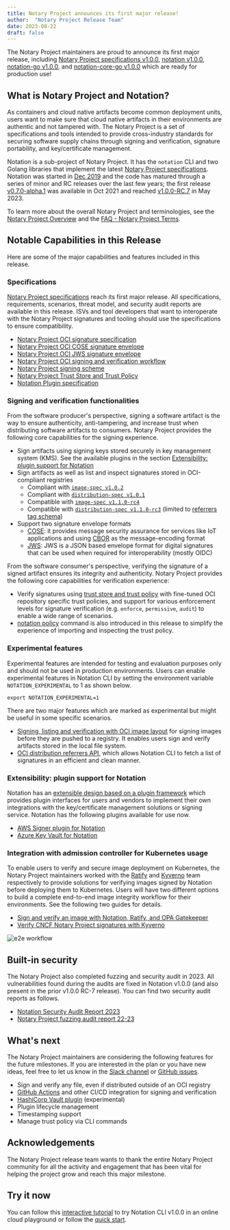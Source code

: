 ```yaml
---
title: Notary Project announces its first major release!
author:  "Notary Project Release Team"
date: 2023-08-22
draft: false
---
```


The Notary Project maintainers are proud to announce its first major release, including [Notary Project specifications v1.0.0](https://github.com/notaryproject/specifications/releases/tag/v1.0.0), [notation v1.0.0](https://github.com/notaryproject/notation/releases/tag/v1.0.0), [notation-go v1.0.0](https://github.com/notaryproject/notation-go/releases/tag/v1.0.0), and [notation-core-go v1.0.0](https://github.com/notaryproject/notation-core-go/releases/tag/v1.0.0) which are ready for production use!

## What is Notary Project and Notation?

As containers and cloud native artifacts become common deployment units, users want to make sure that cloud native artifacts in their environments are authentic and not tampered with. The Notary Project is a set of specifications and tools intended to provide cross-industry standards for securing software supply chains through signing and verification, signature portability, and key/certificate management. 

Notation is a sub-project of Notary Project. It has the `notation` CLI and two Golang libraries that implement the latest [Notary Project specifications](https://github.com/notaryproject/specifications/releases/tag/v1.0.0). Notation was started in [Dec 2019](https://github.com/notaryproject/meeting-notes/blob/main/meeting-notes-2019.md#notary-v2-kickoff-meeting) and the code  has matured through a series of minor and RC releases over the last few years; the first release [v0.7.0-alpha.1](https://notaryproject.dev/blog/2021/announcing-notation-alpha1/) was available in Oct 2021 and reached [v1.0.0-RC.7](https://notaryproject.dev/blog/2023/announcing-notation-rc6/) in May 2023.

To learn more about the overall Notary Project and terminologies, see the [Notary Project Overview](https://github.com/notaryproject/.github#notary-project-overview) and the [FAQ - Notary Project Terms](https://notaryproject.dev/docs/faq/#notary-project-terms).

## Notable Capabilities in this Release

Here are some of the major capabilities and features included in this release.

### Specifications

[Notary Project specifications](https://github.com/notaryproject/specifications/releases/tag/v1.0.0) reach its first major release. All specifications, requirements, scenarios, threat model, and security audit reports are available in this release. ISVs and tool developers that want to interoperate with the Notary Project signatures and tooling should use the specifications to ensure compatibility.

- [Notary Project OCI signature specification](https://github.com/notaryproject/specifications/blob/v1.0.0/specs/signature-specification.md)
- [Notary Project OCI COSE signature envelope](https://github.com/notaryproject/specifications/blob/v1.0.0/specs/signature-envelope-cose.md)
- [Notary Project OCI JWS signature envelope](https://github.com/notaryproject/specifications/blob/v1.0.0/specs/signature-envelope-jws.md)
- [Notary Project OCI signing and verification workflow](https://github.com/notaryproject/specifications/blob/v1.0.0/specs/signing-and-verification-workflow.md)
- [Notary Project signing scheme](https://github.com/notaryproject/specifications/blob/v1.0.0/specs/signing-scheme.md)
- [Notary Project Trust Store and Trust Policy](https://github.com/notaryproject/specifications/blob/v1.0.0/specs/trust-store-trust-policy.md)
- [Notation Plugin specification](https://github.com/notaryproject/specifications/blob/v1.0.0/specs/plugin-extensibility.md)

### Signing and verification functionalities

From the software producer's perspective, signing a software artifact is the way to ensure authenticity, anti-tampering, and increase trust when distributing software artifacts to consumers. Notary Project provides the following core capabilities for the signing experience.

- Sign artifacts using signing keys stored securely in key management system (KMS). See the available plugins in the section [Extensibility: plugin support for Notation](#extensibility-plugin-support-for-notation)
- Sign artifacts as well as list and inspect signatures stored in OCI-compliant registries
    - Compliant with [`image-spec v1.0.2`](https://github.com/opencontainers/image-spec/tree/v1.0.2)
    - Compliant with [`distribution-spec v1.0.1`](https://github.com/opencontainers/distribution-spec/tree/v1.0.1)
    - Compatible with [`image-spec v1.1.0-rc4`](https://github.com/opencontainers/image-spec/tree/v1.1.0-rc4)
    - Compatible with [`distribution-spec v1.1.0-rc3`](https://github.com/opencontainers/distribution-spec/tree/v1.1.0-rc3) (limited to [referrers tag schema](https://github.com/opencontainers/distribution-spec/blob/v1.1.0-rc3/spec.md#referrers-tag-schema))
- Support two signature envelope formats 
    - [COSE](https://github.com/notaryproject/notaryproject/blob/v1.0.0/specs/signature-envelope-cose.md): it provides message security assurance for services like IoT applications and using [CBOR](https://datatracker.ietf.org/doc/html/rfc8152) as the message-encoding format
    - [JWS](https://github.com/notaryproject/notaryproject/blob/v1.0.0/specs/signature-envelope-jws.md): JWS is a JSON based envelope format for digital signatures that can be used when required for interoperability (mostly OIDC)

From the software consumer's perspective, verifying the signature of a signed artifact ensures its integrity and authenticity. Notary Project provides the following core capabilities for verification experience:

- Verify signatures using [trust store and trust policy](https://github.com/notaryproject/specifications/blob/v1.0.0/specs/trust-store-trust-policy.md) with fine-tuned OCI repository specific trust policies, and support for various enforcement levels for signature verification (e.g. `enforce`, `permissive`, `audit`) to enable a wide range of scenarios. 
- [notation policy](https://notaryproject.dev/docs/cli-reference/notation_policy/) command is also introduced in this release to simplify the experience of importing and inspecting the trust policy.

### Experimental features

Experimental features are intended for testing and evaluation purposes only and should not be used in production environments. Users can enable experimental features in Notation CLI by setting the environment variable `NOTATION_EXPERIMENTAL` to 1 as shown below.

```
export NOTATION_EXPERIMENTAL=1
```

There are two major features which are marked as experimental but might be useful in some specific scenarios.
 
- [Signing, listing and verification with OCI image layout](https://notaryproject.dev/docs/how-to/oci-image-layout/) for signing images before they are pushed to a registry. It enables users sign and verify artifacts stored in the local file system.
- [OCI distribution referrers API](https://github.com/opencontainers/distribution-spec/blob/v1.1.0-rc2/spec.md#enabling-the-referrers-api), which allows Notation CLI to fetch a list of signatures in an efficient and clean manner.

### Extensibility: plugin support for Notation

Notation has an [extensible design based on a plugin framework](https://github.com/notaryproject/specifications/blob/v1.0.0/specs/plugin-extensibility.md) which provides plugin interfaces for users and vendors to implement their own integrations with the key/certificate management solutions or signing service. Notation has the following plugins available for use now.

- [AWS Signer plugin for Notation](https://docs.aws.amazon.com/signer/latest/developerguide/Welcome.html)
- [Azure Key Vault for Notation](https://learn.microsoft.com/en-us/azure/container-registry/container-registry-tutorial-sign-build-push)

### Integration with admission controller for Kubernetes usage

To enable users to verify and secure image deployment on Kubernetes, the Notary Project maintainers worked with the [Ratify](https://github.com/deislabs/ratify) and [Kyverno](https://kyverno.io/) team respectively to provide solutions for verifying images signed by Notation before deploying them to Kubernetes. Users will have two different options to build a complete end-to-end image integrity workflow for their environments. See the following two guides for details.

- [Sign and verify an image with Notation, Ratify, and OPA Gatekeeper](https://ratify.dev/blog/sign-and-verify-image-with-notation-ratify)
- [Verify CNCF Notary Project signatures with Kyverno](https://kyverno.io/docs/writing-policies/verify-images/notary/)

![e2e workflow](/e2e-workflow.png)

## Built-in security

The Notary Project also completed fuzzing and security audit in 2023. All vulnerabilities found during the audits are fixed in Notation v1.0.0 (and also present in the prior v1.0.0 RC-7 release). You can find two security audit reports as follows.

- [Notation Security Audit Report 2023](https://github.com/notaryproject/notaryproject/blob/main/security/reports/audit/ADA-notation-security-audit-23.pdf)
- [Notary Project fuzzing audit report 22-23](https://github.com/notaryproject/notaryproject/tree/main/security/reports/fuzzing/ADA-fuzzing-audit-22-23.pdf)

## What's next

The Notary Project maintainers are considering the following features for the future milestones. If you are interested in the plan or you have new ideas, feel free to let us know in the [Slack channel](https://app.slack.com/client/T08PSQ7BQ/CQUH8U287/) or [GitHub issues](https://github.com/notaryproject/.github/issues).

- Sign and verify any file, even if distributed outside of an OCI registry
- [GitHub Actions](https://github.com/notaryproject/notation-action) and other CI/CD integration for signing and verification
- [HashiCorp Vault plugin](https://github.com/notaryproject/notation-hashicorp-vault) (experimental)
- Plugin lifecycle management
- Timestamping support
- Manage trust policy via CLI commands

## Acknowledgements

The Notary Project release team wants to thank the entire Notary Project community for all the activity and engagement that has been vital for helping the project grow and reach this major milestone.

## Try it now

You can follow this [interactive tutorial](https://killercoda.com/notaryproject/scenario/notation) to try Notation CLI v1.0.0 in an online cloud playground or follow the [quick start](https://notaryproject.dev/docs/quickstart/).
